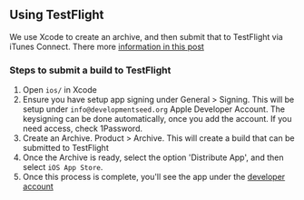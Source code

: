 ## Using TestFlight

We use Xcode to create an archive, and then submit that to TestFlight via iTunes Connect. There more [information in this post](https://medium.com/@dmathewwws/steps-to-put-your-app-on-testflight-and-then-the-ios-app-store-10a7996411b1)

### Steps to submit a build to TestFlight

1. Open `ios/` in Xcode
2. Ensure you have setup app signing under General > Signing. This will be setup under `info@developmentseed.org` Apple Developer Account. The keysigning can be done automatically, once you add the account. If you need access, check 1Password.
3. Create an Archive. Product > Archive. This will create a build that can be submitted to TestFlight
4. Once the Archive is ready, select the option 'Distribute App', and then select `iOS App Store`.
5. Once this process is complete, you'll see the app under the [developer account](https://appstoreconnect.apple.com/WebObjects/iTunesConnect.woa/ra/ng/app/1457080144/testflight?section=internaltesters&subsection=testers)
